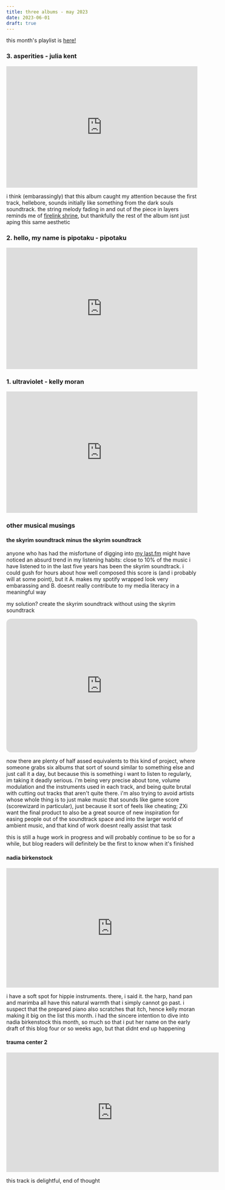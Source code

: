 ```yaml
---
title: three albums - may 2023
date: 2023-06-01
draft: true
---
```


this month's playlist is [here!](https://open.spotify.com/playlist/6BU15m431CObSKIN0FeLgQ?si=6b85e44c13e6416a)

### 3. asperities - julia kent  
<iframe style="border: 0; width: 100%; height: 320px;" src="https://bandcamp.com/EmbeddedPlayer/album=3258924639/size=large/bgcol=ffffff/linkcol=0687f5/artwork=small/transparent=true/" seamless><a href="https://music.juliakent.com/album/asperities">Asperities by Julia Kent</a></iframe>  

i think (embarassingly) that this album caught my attention because the first track, hellebore, sounds initially like something from the dark souls soundtrack. the string melody fading in and out of the piece in layers reminds me of [firelink shrine](https://www.youtube.com/watch?v=pJhVgB_H-Q8), but thankfully the rest of the album isnt just aping this same aesthetic

### 2. hello, my name is pipotaku - pipotaku  
<iframe style="border: 0; width: 100%; height: 320px;" src="https://bandcamp.com/EmbeddedPlayer/album=2704358402/size=large/bgcol=ffffff/linkcol=0687f5/artwork=small/transparent=true/" seamless><a href="https://pipotaku.bandcamp.com/album/hello-my-name-is-pipotaku">Hello, My Name Is Pipotaku by Pipotaku</a></iframe>  

### 1. ultraviolet - kelly moran
<iframe style="border: 0; width: 100%; height: 320px;" src="https://bandcamp.com/EmbeddedPlayer/album=3704305105/size=large/bgcol=ffffff/linkcol=0687f5/artwork=small/transparent=true/" seamless><a href="https://kellymoran.bandcamp.com/album/ultraviolet">Ultraviolet by kelly moran</a></iframe>  

### other musical musings

#### the skyrim soundtrack minus the skyrim soundtrack  
anyone who has had the misfortune of digging into [my last.fm](https://www.last.fm/user/uuupah/library/albums) might have noticed an absurd trend in my listening habits: close to 10% of the music i have listened to in the last five years has been the skyrim soundtrack. i could gush for hours about how well composed this score is (and i probably will at some point), but it A. makes my spotify wrapped look very embarassing and B. doesnt really contribute to my media literacy in a meaningful way  

my solution? create the skyrim soundtrack without using the skyrim soundtrack

<iframe style="border-radius:12px" src="https://open.spotify.com/embed/playlist/65Zz0fFlrTOtBDt5O8bVBR?utm_source=generator" width="100%" height="352" frameBorder="0" allowfullscreen="" allow="autoplay; clipboard-write; encrypted-media; fullscreen; picture-in-picture" loading="lazy"></iframe>

now there are plenty of half assed equivalents to this kind of project, where someone grabs six albums that sort of sound similar to something else and just call it a day, but because this is something i want to listen to regularly, im taking it deadly serious. i'm being very precise about tone, volume modulation and the instruments used in each track, and being quite brutal with cutting out tracks that aren't quite there. i'm also trying to avoid artists whose whole thing is to just make music that sounds like game score (scorewizard in particular), just because it sort of feels like cheating; ZXi want the final product to also be a great source of new inspiration for easing people out of the soundtrack space and into the larger world of ambient music, and that kind of work doesnt really assist that task

this is still a huge work in progress and will probably continue to be so for a while, but blog readers will definitely be the first to know when it's finished

#### nadia birkenstock  
<iframe width="560" height="315" src="https://www.youtube-nocookie.com/embed/jUdV_ZRrZes" title="YouTube video player" frameborder="0" allow="accelerometer; autoplay; clipboard-write; encrypted-media; gyroscope; picture-in-picture; web-share" allowfullscreen></iframe>  

i have a soft spot for hippie instruments. there, i said it. the harp, hand pan and marimba all have this natural warmth that i simply cannot go past. i suspect that the prepared piano also scratches that itch, hence kelly moran making it big on the list this month. i had the sincere intention to dive into nadia birkenstock this month, so much so that i put her name on the early draft of this blog four or so weeks ago, but that didnt end up happening  

#### trauma center 2  
<iframe width="560" height="315" src="https://www.youtube-nocookie.com/embed/dRBoQqgBF_A" title="YouTube video player" frameborder="0" allow="accelerometer; autoplay; clipboard-write; encrypted-media; gyroscope; picture-in-picture; web-share" allowfullscreen></iframe>  

this track is delightful, end of thought